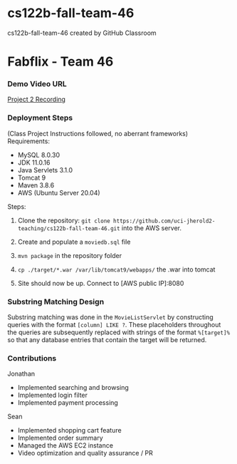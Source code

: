 # cs122b-fall-team-46
cs122b-fall-team-46 created by GitHub Classroom


# Fabflix - Team 46

### Demo Video URL
[Project 2 Recording](https://youtu.be/WwUgro03PfY)

### Deployment Steps
(Class Project Instructions followed, no aberrant frameworks)
Requirements:
* MySQL 8.0.30
* JDK 11.0.16
* Java Servlets 3.1.0
* Tomcat 9
* Maven 3.8.6
* AWS (Ubuntu Server 20.04)

Steps:
1. Clone the repository: `git clone https://github.com/uci-jherold2-teaching/cs122b-fall-team-46.git` into the AWS server.

2. Create and populate a `moviedb.sql` file

3. `mvn package` in the repository folder

4. `cp ./target/*.war /var/lib/tomcat9/webapps/` the .war into tomcat

5. Site should now be up. Connect to [AWS public IP]:8080

### Substring Matching Design

Substring matching was done in the `MovieListServlet` by constructing queries with the format `[column] LIKE ?`. These placeholders 
throughout the queries are subsequently replaced with strings of the format `%[target]%` so that any database entries that contain the target
will be returned.

### Contributions

Jonathan
- Implemented searching and browsing
- Implemented login filter
- Implemented payment processing

Sean
- Implemented shopping cart feature
- Implemented order summary
- Managed the AWS EC2 instance
- Video optimization and quality assurance / PR
